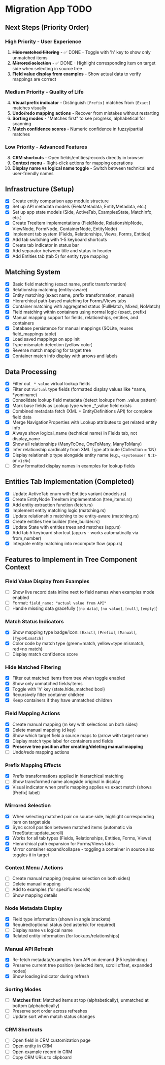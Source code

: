 # Migration App TODO

## Next Steps (Priority Order)

### High Priority - User Experience
1. ~~**Hide matched filtering**~~ - ✅ DONE - Toggle with 'h' key to show only unmatched items
2. ~~**Mirrored selection**~~ - ✅ DONE - Highlight corresponding item on target side when selecting in source tree
3. **Field value display from examples** - Show actual data to verify mappings are correct

### Medium Priority - Quality of Life
4. **Visual prefix indicator** - Distinguish `[Prefix]` matches from `[Exact]` matches visually
5. **Undo/redo mapping actions** - Recover from mistakes without restarting
6. **Sorting modes** - "Matches first" to see progress, alphabetical for scanning
7. **Match confidence scores** - Numeric confidence in fuzzy/partial matches

### Low Priority - Advanced Features
8. **CRM shortcuts** - Open fields/entities/records directly in browser
9. **Context menu** - Right-click actions for mapping operations
10. **Display name vs logical name toggle** - Switch between technical and user-friendly names

## Infrastructure (Setup)
- [x] Create entity comparison app module structure
- [x] Set up API metadata models (FieldMetadata, EntityMetadata, etc.)
- [x] Set up app state models (Side, ActiveTab, ExamplesState, MatchInfo, etc.)
- [x] Create TreeItem implementations (FieldNode, RelationshipNode, ViewNode, FormNode, ContainerNode, EntityNode)
- [x] Implement tab system (Fields, Relationships, Views, Forms, Entities)
- [x] Add tab switching with 1-5 keyboard shortcuts
- [x] Create tab indicator in status bar
- [x] Add separator between title and status in header
- [x] Add Entities tab (tab 5) for entity type mapping

## Matching System
- [x] Basic field matching (exact name, prefix transformation)
- [x] Relationship matching (entity-aware)
- [x] Entity matching (exact name, prefix transformation, manual)
- [x] Hierarchical path-based matching for Forms/Views tabs
- [x] Container matching with aggregated status (FullMatch, Mixed, NoMatch)
- [x] Field matching within containers using normal logic (exact, prefix)
- [x] Manual mapping support for fields, relationships, entities, and containers
- [x] Database persistence for manual mappings (SQLite, reuses field_mappings table)
- [x] Load saved mappings on app init
- [x] Type mismatch detection (yellow color)
- [x] Reverse match mapping for target tree
- [x] Container match info display with arrows and labels

## Data Processing
- [x] Filter out `_*_value` virtual lookup fields
- [x] Filter out `Virtual` type fields (formatted display values like *name, *yominame)
- [x] Consolidate lookup field metadata (detect lookups from _value pattern)
- [x] Mark base fields as Lookup type when _*_value field exists
- [x] Combined metadata fetch (XML + EntityDefinitions API) for complete field data
- [x] Merge NavigationProperties with Lookup attributes to get related entity info
- [x] Always show logical_name (technical name) in Fields tab, not display_name
- [x] Show all relationships (ManyToOne, OneToMany, ManyToMany)
- [x] Infer relationship cardinality from XML Type attribute (Collection = 1:N)
- [x] Display relationship type alongside entity name (e.g., `<systemuser N:1>` or `<1:N>`)
- [ ] Show formatted display names in examples for lookup fields

## Entities Tab Implementation (Completed)
- [x] Update ActiveTab enum with Entities variant (models.rs)
- [x] Create EntityNode TreeItem implementation (tree_items.rs)
- [x] Add entity extraction function (fetch.rs)
- [x] Implement entity matching logic (matching.rs)
- [x] Update relationship matching to be entity-aware (matching.rs)
- [x] Create entities tree builder (tree_builder.rs)
- [x] Update State with entities trees and matches (app.rs)
- [x] Add tab 5 keyboard shortcut (app.rs - works automatically via from_number)
- [x] Integrate entity matching into recompute flow (app.rs)

## Features to Implement in Tree Component Context

### **Field Value Display from Examples**
- [ ] Show live record data inline next to field names when examples mode enabled
- [ ] Format: `field_name: "actual value from API"`
- [ ] Handle missing data gracefully (`[no data]`, `[no value]`, `[null]`, `[empty]`)

### **Match Status Indicators**
- [x] Show mapping type badge/icon: `[Exact]`, `[Prefix]`, `[Manual]`, `[TypeMismatch]`
- [x] Color code by match type (green=match, yellow=type mismatch, red=no match)
- [ ] Display match confidence score

### **Hide Matched Filtering**
- [x] Filter out matched items from tree when toggle enabled
- [x] Show only unmatched fields/items
- [x] Toggle with 'h' key (state.hide_matched bool)
- [x] Recursively filter container children
- [x] Keep containers if they have unmatched children

### **Field Mapping Actions**
- [x] Create manual mapping (m key with selections on both sides)
- [x] Delete manual mapping (d key)
- [x] Show which target field a source maps to (arrow with target name)
- [x] Display match type label for containers and fields
- [x] **Preserve tree position after creating/deleting manual mapping**
- [ ] Undo/redo mapping actions

### **Prefix Mapping Effects**
- [x] Prefix transformations applied in hierarchical matching
- [ ] Show transformed name alongside original in display
- [x] Visual indicator when prefix mapping applies vs exact match (shows [Prefix] label)

### **Mirrored Selection**
- [x] When selecting matched pair on source side, highlight corresponding item on target side
- [x] Sync scroll position between matched items (automatic via TreeState::update_scroll)
- [x] Works for all tab types (Fields, Relationships, Entities, Forms, Views)
- [x] Hierarchical path expansion for Forms/Views tabs
- [x] Mirror container expand/collapse - toggling a container in source also toggles it in target

### **Context Menu / Actions**
- [ ] Create manual mapping (requires selection on both sides)
- [ ] Delete manual mapping
- [ ] Add to examples (for specific records)
- [ ] Show mapping details

### **Node Metadata Display**
- [x] Field type information (shown in angle brackets)
- [x] Required/optional status (red asterisk for required)
- [ ] Display name vs logical name
- [x] Related entity information (for lookups/relationships)

### **Manual API Refresh**
- [x] Re-fetch metadata/examples from API on demand (F5 keybinding)
- [x] Preserve current tree position (selected item, scroll offset, expanded nodes)
- [x] Show loading indicator during refresh

### **Sorting Modes**
- [ ] **Matches first**: Matched items at top (alphabetically), unmatched at bottom (alphabetically)
- [ ] Preserve sort order across refreshes
- [ ] Update sort when match status changes

### **CRM Shortcuts**
- [ ] Open field in CRM customization page
- [ ] Open entity in CRM
- [ ] Open example record in CRM
- [ ] Copy CRM URLs to clipboard
